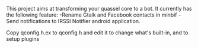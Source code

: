 This project aims at transforming your quassel core to a bot.
It currently has the following feature:
-Rename Gtalk and Facebook contacts in minbif
-Send notifications to IRSSI Notifier android application.

Copy qconfig.h.ex to qconfig.h and edit it to change what's built-in,
and to setup plugins
